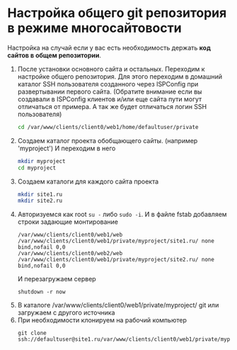 # Настройка общего git репозитория в режиме многосайтовости

Настройка на случай если у вас есть необходимость держать **код сайтов в общем репозитории**.

1. После установки основного сайта и остальных. Переходим к настройке общего репозитория. Для этого переходим в домашний каталог SSH пользователя созданного через ISPConfig при развертывании первого сайта. (Обратите внимание если вы создавали в ISPConfig клиентов и/или еще сайта пути могут отличаться от примера. А так же будет отличаться логин SSH пользователя)
    ```bash
    cd /var/www/clients/client0/web1/home/defaultuser/private
    ```
2. Создаем каталог проекта обобщающего сайты. (например 'myproject') И переходим в него 
    ```bash
    mkdir myproject
    cd myproject
    ```
3. Создаем каталоги для каждого сайта проекта
    ```bash
    mkdir site1.ru
    mkdir site2.ru
    ```
4. Авторизуемся как root `su -` либо `sudo -i`. И в файле fstab добавляем строки задающие монтирование
    ```bush
    /var/www/clients/client0/web1/web /var/www/clients/client0/web1/private/myproject/site1.ru/ none bind,nofail 0,0
    /var/www/clients/client0/web2/web /var/www/clients/client0/web1/private/myproject/site2.ru/ none bind,nofail 0,0
    ```
    И перезагружаем сервер
    ```bush
    shutdown -r now
    ```
5. В каталоге /var/www/clients/client0/web1/private/myproject/ git или загружаем с другого источника
6. При необходимости клонируем на рабочий компьютер
    ```bush
    git clone ssh://defaultuser@site1.ru/var/www/clients/client0/web1/private/myproject
   ```


